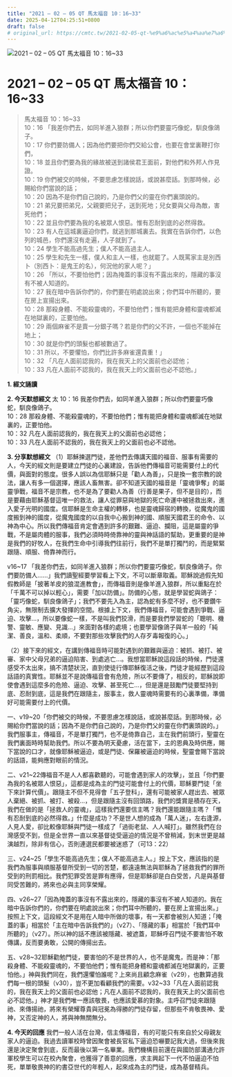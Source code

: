 ```yaml
---
title: "2021 – 02 – 05 QT 馬太福音 10：16~33"
date: 2025-04-12T04:25:51+0800
draft: false
# original_url: https://cmtc.tw/2021-02-05-qt-%e9%a6%ac%e5%a4%aa%e7%a6%8f%e9%9f%b3-10%ef%bc%9a1633
---
```


![2021 – 02 – 05 QT 馬太福音 10：16\~33](/images/qt.jpg   "2021 – 02 – 05 QT 馬太福音 10：16\~33")

# 2021 – 02 – 05 QT 馬太福音 10：16\~33

> 馬太福音 10：16\~33  
> 10：16 「我差你們去，如同羊進入狼群；所以你們要靈巧像蛇，馴良像鴿子。  
> 10：17 你們要防備人；因為他們要把你們交給公會，也要在會堂裏鞭打你們，  
> 10：18 並且你們要為我的緣故被送到諸侯君王面前，對他們和外邦人作見證。  
> 10：19 你們被交的時候，不要思慮怎樣說話，或說甚麼話。到那時候，必賜給你們當說的話；  
> 10：20 因為不是你們自己說的，乃是你們父的靈在你們裏頭說的。  
> 10：21 弟兄要把弟兄，父親要把兒子，送到死地；兒女要與父母為敵，害死他們；  
> 10：22 並且你們要為我的名被眾人恨惡。惟有忍耐到底的必然得救。  
> 10：23 有人在這城裏逼迫你們，就逃到那城裏去。我實在告訴你們，以色列的城邑，你們還沒有走遍，人子就到了。  
> 10：24 學生不能高過先生；僕人不能高過主人。  
> 10：25 學生和先生一樣，僕人和主人一樣，也就罷了。人既罵家主是別西卜（別西卜：是鬼王的名），何況他的家人呢？」  
> 10：26 「所以，不要怕他們；因為掩蓋的事沒有不露出來的，隱藏的事沒有不被人知道的。  
> 10：27 我在暗中告訴你們的，你們要在明處說出來；你們耳中所聽的，要在房上宣揚出來。  
> 10：28 那殺身體、不能殺靈魂的，不要怕他們；惟有能把身體和靈魂都滅在地獄裏的，正要怕他。  
> 10：29 兩個麻雀不是賣一分銀子嗎？若是你們的父不許，一個也不能掉在地上；  
> 10：30 就是你們的頭髮也都被數過了。  
> 10：31 所以，不要懼怕，你們比許多麻雀還貴重！」  
> 10：32 「凡在人面前認我的，我在我天上的父面前也必認他；  
> 10：33 凡在人面前不認我的，我在我天上的父面前也必不認他。」

**1. 經文誦讀**

**2.  今天默想經文**
太 10：16 我差你們去，如同羊進入狼群；所以你們要靈巧像蛇，馴良像鴿子。  
10：28 那殺身體、不能殺靈魂的，不要怕他們；惟有能把身體和靈魂都滅在地獄裏的，正要怕他。  
10：32 凡在人面前認我的，我在我天上的父面前也必認他；  
10：33 凡在人面前不認我的，我在我天上的父面前也必不認他。

**3. 分享默想經文**
（1）耶穌揀選門徒，差他們去傳講天國的福音、服事有需要的人，今天的經文則是要建立門徒的心裏建設，告訴他們傳福音可能需要付上的代價，與面對的態度。很多人誤以為信耶穌只是「勸人為善」，只是換一套宗教的說法，讓人有多一個選擇，應該人畜無害。卻不知道天國的福音是「靈魂爭奪」的屬靈爭戰，福音不是宗教，也不是為了要勸人為善（行善是果子，但不是目的），而是要藉由耶穌基督這唯一的救法，讓人從罪惡與地獄的死亡命運中被拯救出來，進入愛子光明的國度。信耶穌是生命主權的轉移，也是靈魂歸宿的轉換，從魔鬼的國度搬到神的國度，從魔鬼國度的以自我中心搬到神的國、順服天國君王的命令、以神為中心。所以我們傳福音肯定會遇到許多的艱難、逼迫、攔阻，這是屬靈的爭戰，不是屬肉體的服事，我們必須時時倚靠神的靈與神話語的幫助，更重要的是神是我們的好牧人，在我們生命中引導我們往前行，我們不是單打獨鬥的，而是緊緊跟隨、順服、倚靠神而行。

v16\~17 「我差你們去，如同羊進入狼群；所以你們要靈巧像蛇，馴良像鴿子。你們要防備人……」我們讀聖經要學習看上下文，不可以斷章取義。耶穌說過假先知假教師是「披著羊皮的狼混進教會」，而傳福音則是像羊進入狼群，所以重點在於「千萬不可以掉以輕心」，需要「加以防備」。防備的心態，就是學習蛇與鴿子：「靈巧像蛇，馴良像鴿子」；我們不要先入為主，認為蛇有多麼不好，也不要鑽牛角尖，無限制去擴大發揮的空間。根據上下文，我們傳福音，可能會遇到爭戰、逼迫、攻擊…，所以要像蛇一樣，不是叫我們狡滑，而是要我們學習蛇的「聰明、機警、靈敏、應變、見識…」來面對各樣的處境；也要學習像鴿子與羊一般的「純潔、善良，溫和、柔順，不要對那些攻擊我們的人存歹毒報復的心。」

（2）接下來的經文，在講到傳福音時可能對遇到的艱難與逼迫：被抓、被打、被審、家中父母兄弟的逼迫陷害、到處逃亡…。我想當耶穌說這段話的時候，門徒還感受不太出來，搞不清楚狀況，直到使徒行傳耶穌復活之後，門徒才能經歷到這段話語的真實性。耶穌並不是說傳福音會有危險，所以不要傳了，相反的，耶穌說即使會遇到這麼多的危險、逼迫、攻擊、甚至死亡…，但是還是鼓勵門徒要堅持到底、忍耐到底，這是我們在跟隨主，服事主，救人靈魂時需要有的心裏準備，準備好可能需要付上的代價。

一、v19\~20「你們被交的時候，不要思慮怎樣說話，或說甚麼話。到那時候，必賜給你們當說的話；因為不是你們自己說的，乃是你們父的靈在你們裏頭說的。」我們服事主，傳福音，不是單打獨鬥，也不是倚靠自己，主在我們前頭行，聖靈在我們裏面時時幫助我們。所以不要為明天憂慮，活在當下，主的恩典及時供應，賜下當說的口才，就像耶穌被逼迫，或是門徒、保羅被逼迫的時候，聖靈會賜下當說的話語，能夠應對眼前的情況。

二、v21\~22傳福音不是人人都喜歡聽的，可能會遇到家人的攻擊」，並且「你們要為我的名被眾人恨惡」，這都是成為主的門徒可能會付上的代價，耶穌要門徒「坐下來計算代價」。跟隨主不但不見得會「五子登科」，還有可能被家人趕出去、被眾人棄絕、被抓、被打、被殺…，但是跟隨主沒有回頭路，我們的獎賞是積存在天，我們在做的是「拯救人的靈魂」，這樣我們還要信主嗎？我們還能跟隨主嗎？「惟有忍耐到底的必然得救。」什麼是成功？不是世人想的成為「萬人迷」，左右逢源，人見人愛，卻比較像耶穌與門徒一樣成了「過街老鼠、人人喊打」。雖然我們在台灣感受不到，但是全世界一直以來基督徒受逼迫的情況是不曾稍減，到末世更是越演越烈，除非有信心，否則連選民都要被迷惑了（可13：22）

三、v24\~25「學生不能高過先生；僕人不能高過主人。」按上下文，應該指的是我們為服事與順服基督所受到一切的苦楚，都遠遠無法與耶穌為了拯救我們的罪所受到的刑罰相比。我們犯罪受苦是罪有應得，但是耶穌卻是白白受苦，凡是與基督同受苦難的，將來也必與主同享榮耀。

四、v26\~27「因為掩蓋的事沒有不露出來的，隱藏的事沒有不被人知道的。我在暗中告訴你們的，你們要在明處說出來；你們耳中所聽的，要在房上宣揚出來。」按照上下文，這段經文不是用在人暗中所做的壞事，有一天都會被別人知道；「掩蓋的事」相當於「主在暗中告訴我們的」（v27）、「隱藏的事」相當於「我們耳中所聽的」（v27）。所以神的話不應該被隱藏、被遮蓋，耶穌呼召門徒不要害怕不敢傳講，反而要勇敢，公開的傳揚出去。

五、v28\~32耶穌勸勉門徒，要害怕的不是世界的人，也不是魔鬼，而是神：「那殺身體、不能殺靈魂的，不要怕他們；惟有能把身體和靈魂都滅在地獄裏的，正要怕他。」神與我們同在，我們還懼怕誰呢？上來尚且顧念麻雀（v29），也數算過我們每一根的頭髮（v30），豈不更加看顧我們的需要。v32\~33「凡在人面前認我的，我在我天上的父面前也必認他；凡在人面前不認我的，我在我天上的父面前也必不認他。」神才是我們唯一應該敬畏，也應該愛慕的對象。主呼召門徒來跟隨祂、來傳揚祂，將來有榮耀尊貴與冠冕為得勝的門徒存留，但那些不肯敬畏神、愛神，又否定神的人，將與神無關無分。

**4. 今天的回應**
我們一般人活在台灣，信主傳福音，有的可能只有來自於父母親友家人的逼迫。我過去讀軍校時曾因聚會被長官私下逼迫恐嚇要記我大過，但後來我還是決定聚會到底，反而最後以第一名畢業。我們機構目前還在與國防部溝通允許軍校學生可以在校內聚會，也獲得了善意的回應，求主興起下一代不怕逼迫不怕死，單單敬畏神的約書亞世代的年輕人，起來成為主的門徒，成為基督精兵。
